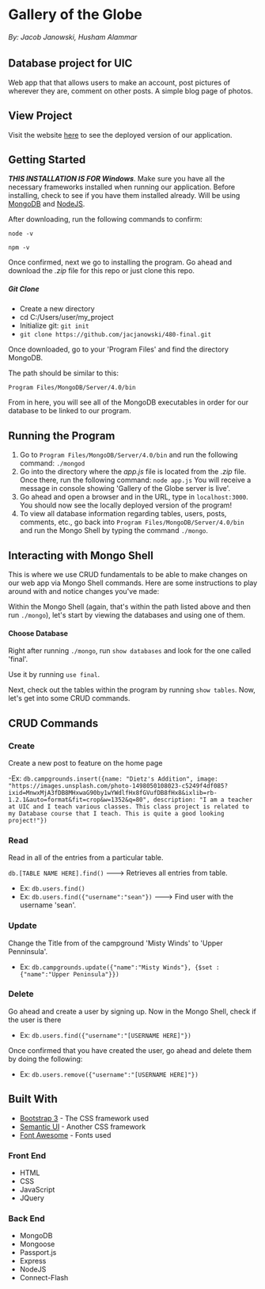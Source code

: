 # Gallery of the Globe 
###### By: Jacob Janowski, Husham Alammar

## Database project for UIC
Web app that that allows users to make an account, post pictures of wherever they are, comment on other posts. A simple blog page of photos.

## View Project
Visit the website [here](https://fierce-eyrie-65571.herokuapp.com/) to see the deployed version of our application.

## Getting Started
**_THIS INSTALLATION IS FOR Windows_**. Make sure you have all the necessary frameworks installed when running our application. Before installing, check to see if you have them installed already.
Will be using [MongoDB](https://www.mongodb.com/try/download/community) and [NodeJS](https://nodejs.org/en/download/). 

After downloading, run the following commands to confirm:

`node -v`

`npm -v`

Once confirmed, next we go to installing the program. Go ahead and download the _.zip_ file for this repo or just clone this repo.

##### Git Clone

- Create a new directory
- cd C:/Users/user/my_project
- Initialize git: `git init`
- `git clone https://github.com/jacjanowski/480-final.git`


Once downloaded, go to your 'Program Files' and find the directory MongoDB. 

The path should be similar to this:

`Program Files/MongoDB/Server/4.0/bin`

From in here, you will see all of the MongoDB executables in order for our database to be linked to our program.

## Running the Program
1. Go to `Program Files/MongoDB/Server/4.0/bin` and run the following command:
`./mongod`
2. Go into the directory where the _app.js_ file is located from the _.zip_ file. 
Once there, run the following command:
`node app.js`
You will receive a message in console showing 'Gallery of the Globe server is live'. 
3. Go ahead and open a browser and in the URL, type in `localhost:3000`. You should now see the locally deployed version of the program!
4. To view all database information regarding tables, users, posts, comments, etc., go back into `Program Files/MongoDB/Server/4.0/bin` and run the Mongo Shell by typing the command `./mongo`.

## Interacting with Mongo Shell
This is where we use CRUD fundamentals to be able to make changes on our web app via Mongo Shell commands. Here are some instructions to play around with and notice changes you've made:

Within the Mongo Shell (again, that's within the path listed above and then run `./mongo`), let's start by viewing the databases and using one of them.

#### Choose Database

Right after running `./mongo`, run `show databases` and look for the one called 'final'.

Use it by running `use final`.

Next, check out the tables within the program by running `show tables`. Now, let's get into some CRUD commands.

## CRUD Commands

### Create

Create a new post to feature on the home page

-Ex: `db.campgrounds.insert({name: "Dietz's Addition", image: "https://images.unsplash.com/photo-1498050108023-c5249f4df085?ixid=MnwxMjA3fDB8MHxwaG90by1wYWdlfHx8fGVufDB8fHx8&ixlib=rb-1.2.1&auto=format&fit=crop&w=1352&q=80", description: "I am a teacher at UIC and I teach various classes. This class project is related to my Database course that I teach. This is quite a good looking project!"})`



### Read 

Read in all of the entries from a particular table. 

`db.[TABLE NAME HERE].find()` ---> Retrieves all entries from table.

- Ex: `db.users.find()`
- Ex: `db.users.find({"username":"sean"})` ---> Find user with the username 'sean'.

### Update

Change the Title from of the campground 'Misty Winds' to 'Upper Penninsula'.

- Ex: `db.campgrounds.update({"name":"Misty Winds"}, {$set :{"name":"Upper Peninsula"}})`

### Delete

Go ahead and create a user by signing up. Now in the Mongo Shell, check if the user is there

- Ex: `db.users.find({"username":"[USERNAME HERE]"})`

Once confirmed that you have created the user, go ahead and delete them by doing the following:

- Ex: `db.users.remove({"username":"[USERNAME HERE]"})`


## Built With
* [Bootstrap 3](https://getbootstrap.com/docs/3.3/css/) - The CSS framework used
* [Semantic UI](https://semantic-ui.com/) - Another CSS framework
* [Font Awesome](https://fontawesome.com/v4.7.0/) - Fonts used 

### Front End
* HTML
* CSS
* JavaScript
* JQuery

### Back End
* MongoDB
* Mongoose
* Passport.js
* Express
* NodeJS
* Connect-Flash

